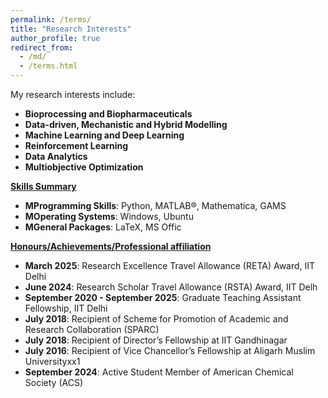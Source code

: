 ```yaml
---
permalink: /terms/
title: "Research Interests"
author_profile: true
redirect_from: 
  - /md/
  - /terms.html
---
```



My research interests include:

- **Bioprocessing and Biopharmaceuticals**  
- **Data-driven, Mechanistic and Hybrid Modelling**  
- **Machine Learning and Deep Learning**  
- **Reinforcement Learning**  
- **Data Analytics**  
- **Multiobjective Optimization** <br>


<ins>**Skills Summary**</ins>
- **MProgramming Skills**: Python, MATLAB®, Mathematica, GAMS
- **MOperating Systems**: Windows, Ubuntu
- **MGeneral Packages**: LaTeX, MS Offic


<ins>**Honours/Achievements/Professional affiliation**</ins>


- **March 2025**: Research Excellence Travel Allowance (RETA) Award, IIT Delhi
- **June 2024**: Research Scholar Travel Allowance (RSTA) Award, IIT Delh
- **September 2020 - September 2025**: Graduate Teaching Assistant Fellowship, IIT Delhi
- **July 2018**: Recipient of Scheme for Promotion of Academic and Research Collaboration (SPARC)
- **July 2018**: Recipient of Director’s Fellowship at IIT Gandhinagar
- **July 2016**: Recipient of Vice Chancellor’s Fellowship at Aligarh Muslim Universityxx1
- **September 2024**: Active Student Member of American Chemical Society (ACS)
